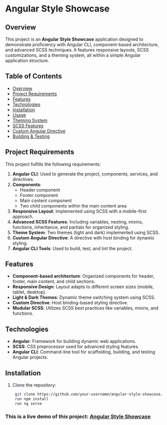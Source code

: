 # Angular Style Showcase

## Overview

This project is an **Angular Style Showcase** application designed to demonstrate proficiency with Angular CLI, component-based architecture, and advanced SCSS techniques. It features responsive layouts, SCSS customizations, and a theming system, all within a simple Angular application structure.

## Table of Contents

- [Overview](#overview)
- [Project Requirements](#project-requirements)
- [Features](#features)
- [Technologies](#technologies)
- [Installation](#installation)
- [Usage](#usage)
- [Theming System](#theming-system)
- [SCSS Features](#scss-features)
- [Custom Angular Directive](#custom-angular-directive)
- [Building & Testing](#building--testing)

## Project Requirements

This project fulfills the following requirements:

1. **Angular CLI**: Used to generate the project, components, services, and directives.
2. **Components**:
   - Header component
   - Footer component
   - Main content component
   - Two child components within the main content area
3. **Responsive Layout**: Implemented using SCSS with a mobile-first approach.
4. **Advanced SCSS Features**: Including variables, nesting, mixins, functions, inheritance, and partials for organized styling.
5. **Theme System**: Two themes (light and dark) implemented using SCSS.
6. **Custom Angular Directive**: A directive with host binding for dynamic styling.
7. **Angular CLI Tools**: Used to build, test, and lint the project.

## Features

- **Component-based architecture**: Organized components for header, footer, main content, and child sections.
- **Responsive Design**: Layout adapts to different screen sizes (mobile, tablet, desktop).
- **Light & Dark Themes**: Dynamic theme switching system using SCSS.
- **Custom Directive**: Host binding-based styling directive.
- **Modular SCSS**: Utilizes SCSS best practices like variables, mixins, and functions.

## Technologies

- **Angular**: Framework for building dynamic web applications.
- **SCSS**: CSS preprocessor used for advanced styling features.
- **Angular CLI**: Command-line tool for scaffolding, building, and testing Angular projects.

## Installation

1. Clone the repository:
   ```bash
    git clone https://github.com/your-username/angular-style-showcase.git
    run npm install
    run ng serve
   ```

### This is a live demo of this project: [Angular Style Showcase](https://style-showcase.netlify.app)
